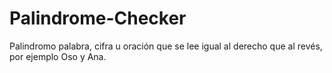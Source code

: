 # Palindrome-Checker
Palindromo palabra, cifra u oración que se lee igual al derecho que al revés, por ejemplo Oso y Ana. 
